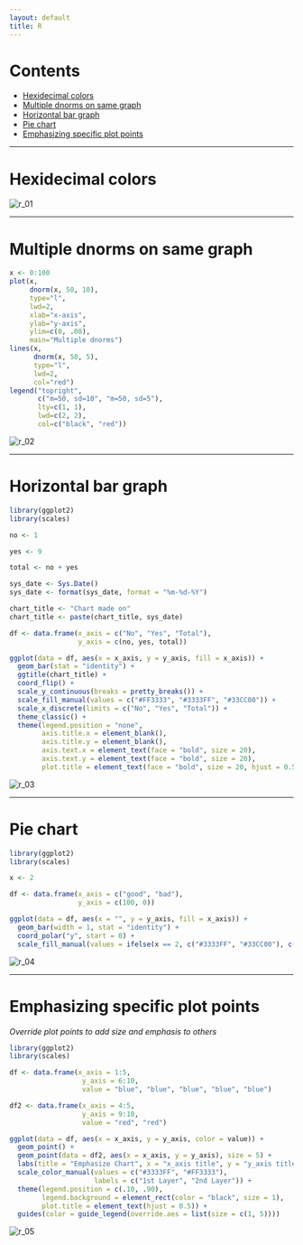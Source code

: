 ```yaml
---
layout: default
title: R
---
```


# Contents

- [Hexidecimal colors](https://github.com/smatsushima1/home/wiki/R#hexidecimal-colors)
- [Multiple dnorms on same graph](https://github.com/smatsushima1/home/wiki/R#multiple-dnorms-on-same-graph)
- [Horizontal bar graph](https://github.com/smatsushima1/home/wiki/R#horizontal-bar-graph)
- [Pie chart](https://github.com/smatsushima1/home/wiki/R#pie-chart)
- [Emphasizing specific plot points](https://github.com/smatsushima1/home/wiki/R#emphasizing-specific-plot-points)

---

# Hexidecimal colors

![r_01](docs/references/r_01.png)

---

# Multiple dnorms on same graph

```r
x <- 0:100
plot(x,
     dnorm(x, 50, 10),
     type="l",
     lwd=2,
     xlab="x-axis",
     ylab="y-axis",
     ylim=c(0, .08), 
     main="Multiple dnorms")
lines(x,
      dnorm(x, 50, 5),
      type="l",
      lwd=2,
      col="red")
legend("topright",
       c("m=50, sd=10", "m=50, sd=5"),
       lty=c(1, 1),
       lwd=c(2, 2),
       col=c("black", "red"))
```

![r_02](docs/references/r_02.png)

---

# Horizontal bar graph

```r
library(ggplot2)
library(scales)

no <- 1

yes <- 9

total <- no + yes

sys_date <- Sys.Date()
sys_date <- format(sys_date, format = "%m-%d-%Y")

chart_title <- "Chart made on"
chart_title <- paste(chart_title, sys_date)

df <- data.frame(x_axis = c("No", "Yes", "Total"),
                 y_axis = c(no, yes, total))

ggplot(data = df, aes(x = x_axis, y = y_axis, fill = x_axis)) +
  geom_bar(stat = "identity") +
  ggtitle(chart_title) +
  coord_flip() +
  scale_y_continuous(breaks = pretty_breaks()) +
  scale_fill_manual(values = c("#FF3333", "#3333FF", "#33CC00")) +
  scale_x_discrete(limits = c("No", "Yes", "Total")) +
  theme_classic() +
  theme(legend.position = "none",
        axis.title.x = element_blank(),
        axis.title.y = element_blank(),
        axis.text.x = element_text(face = "bold", size = 20),
        axis.text.y = element_text(face = "bold", size = 20),
        plot.title = element_text(face = "bold", size = 20, hjust = 0.5))
```

![r_03](docs/references/r_03.png)

---

# Pie chart

```r
library(ggplot2)
library(scales)

x <- 2

df <- data.frame(x_axis = c("good", "bad"),
                 y_axis = c(100, 0))

ggplot(data = df, aes(x = "", y = y_axis, fill = x_axis)) +
  geom_bar(width = 1, stat = "identity") +
  coord_polar("y", start = 0) +
  scale_fill_manual(values = ifelse(x == 2, c("#3333FF", "#33CC00"), c("#FF3333", "#33CC00")))
```

![r_04](docs/references/r_04.png)

---

# Emphasizing specific plot points

*Override plot points to add size and emphasis to others*

```r
library(ggplot2)
library(scales)

df <- data.frame(x_axis = 1:5,
                  y_axis = 6:10,
                  value = "blue", "blue", "blue", "blue", "blue")

df2 <- data.frame(x_axis = 4:5,
                  y_axis = 9:10,
                  value = "red", "red")

ggplot(data = df, aes(x = x_axis, y = y_axis, color = value)) +
  geom_point() +
  geom_point(data = df2, aes(x = x_axis, y = y_axis), size = 5) +
  labs(title = "Emphasize Chart", x = "x_axis title", y = "y_axis title", color = "Legend") +
  scale_color_manual(values = c("#3333FF", "#FF3333"),
                     labels = c("1st Layer", "2nd Layer")) +
  theme(legend.position = c(.10, .90),
        legend.background = element_rect(color = "black", size = 1),
        plot.title = element_text(hjust = 0.5)) +
  guides(color = guide_legend(override.aes = list(size = c(1, 5))))
```

![r_05](docs/references/r_05.png)

